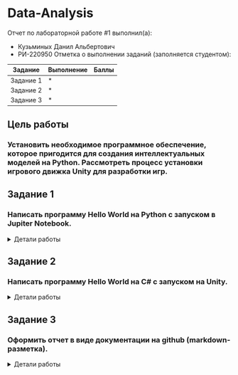 # Data-Analysis
Отчет по лабораторной работе #1 выполнил(а):
- Кузьминых Данил Альбертович
- РИ-220950
Отметка о выполнении заданий (заполняется студентом):

| Задание | Выполнение | Баллы |
| ------ | ------ | ------ |
| Задание 1 | * |  |
| Задание 2 | * |  |
| Задание 3 | * |  |

## Цель работы
### Установить необходимое программное обеспечение, которое пригодится для создания интеллектуальных моделей на Python. Рассмотреть процесс установки игрового движка Unity для разработки игр.

## Задание 1
### Написать программу Hello World на Python с запуском в Jupiter Notebook.
<details>
<summary>Детали работы</summary>

Код на python:
    
```py

print("Hello World")

```
Скриншоты работы:
<img alt = "Скриншот с jupiter" src = "https://github.com/Vinters565/Data-Analysis/blob/main/изображение_2023-10-03_132455886.png">
<img alt = "Скриншот с jupiter" src = "https://github.com/Vinters565/Data-Analysis/blob/main/изображение_2023-10-03_132511044.png">

</details>


## Задание 2
### Написать программу Hello World на C# с запуском на Unity.

<details>
<summary>Детали работы</summary>

Код на C#:

```C#

using System.Collections;
using System.Collections.Generic;
using UnityEngine;

public class Play : MonoBehaviour
{
    [SerializeField] string text;

    private void Start()
    {
        Debug.Log(text);
    }
}

```

Скриншоты работы:

<img alt = "Скриншот с Visual Studio" src = "https://github.com/Vinters565/Data-Analysis/blob/main/изображение_2023-10-03_134746393.png">

<img alt = "Скриншот с Unity Engine" src = "https://github.com/Vinters565/Data-Analysis/blob/main/изображение_2023-10-03_132535654.png">

</details>

## Задание 3
### Оформить отчет в виде документации на github (markdown-разметка).

<details>
<summary>Детали работы</summary>
    
Скриншот работы:

<img alt = "Скриншот с GitHub" src = "https://github.com/Vinters565/Data-Analysis/blob/main/изображение_2023-10-03_135409784.png">

</details>
